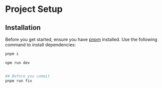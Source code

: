 # Project Setup

## Installation

Before you get started, ensure you have [pnpm](https://pnpm.io/) installed. Use the following command to install dependencies:

```sh
pnpm i

npm run dev


## Before you commit
pnpm run fix
